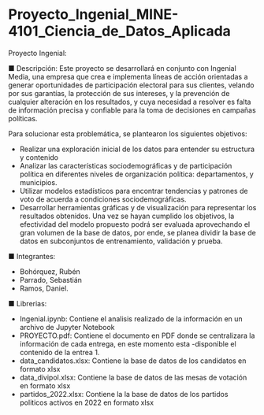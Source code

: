 # Proyecto_Ingenial_MINE-4101_Ciencia_de_Datos_Aplicada

Proyecto Ingenial: 

■ Descripción: Este proyecto se desarrollará en conjunto con Ingenial Media, una empresa que crea e implementa líneas de acción orientadas a generar oportunidades de participación electoral para sus clientes, velando por sus garantías, la protección de sus intereses, y la prevención de cualquier alteración en los resultados, y cuya necesidad a resolver es falta de información precisa y confiable para la toma de decisiones en campañas políticas.

Para solucionar esta problemática, se plantearon los siguientes objetivos:

- Realizar una exploración inicial de los datos para entender su estructura y contenido
- Analizar las características sociodemográficas y de participación política en diferentes niveles de organización política: departamentos, y municipios.
- Utilizar modelos estadísticos para encontrar tendencias y patrones de voto de acuerda a condiciones sociodemográficas.
- Desarrollar herramientas gráficas y de visualización para representar los resultados obtenidos.
Una vez se hayan cumplido los objetivos, la efectividad del modelo propuesto podrá ser evaluada aprovechando el gran volumen de la base de datos, por ende, se planea dividir la base de datos en subconjuntos de entrenamiento, validación y prueba.

■ Integrantes: 

- Bohórquez, Rubén
- Parrado, Sebastián
- Ramos, Daniel.

■ Librerias: 

- Ingenial.ipynb: Contiene el analisis realizado de la información en un archivo de Jupyter Notebook 
- PROYECTO.pdf: Contiene el documento en PDF donde se centralizara la información de cada entrega, en este momento esta -disponible el contenido de la entrea 1.
- data_candidatos.xlsx: Contiene la base de datos de los candidatos en formato xlsx
- data_divipol.xlsx: Contiene la base de datos de las mesas de votación en formato xlsx
- partidos_2022.xlsx: Contiene la la base de datos de los partidos politicos activos en 2022 en formato xlsx

 
